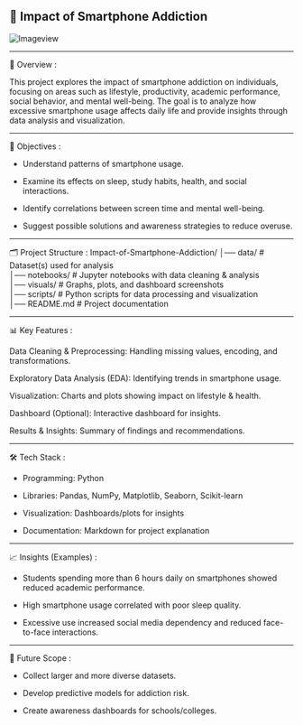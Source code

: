 📱 Impact of Smartphone Addiction
-----
![Imageview](https://static.vecteezy.com/system/resources/previews/005/246/645/non_2x/smartphone-phone-gadget-addiction-on-social-media-online-internet-illustration-free-vector.jpg)

---

📌 Overview :

This project explores the impact of smartphone addiction on individuals, focusing on areas such as lifestyle, productivity, academic performance, social behavior, and mental well-being. The goal is to analyze how excessive smartphone usage affects daily life and provide insights through data analysis and visualization.

---

🎯 Objectives :

* Understand patterns of smartphone usage.

* Examine its effects on sleep, study habits, health, and social interactions.

* Identify correlations between screen time and mental well-being.

* Suggest possible solutions and awareness strategies to reduce overuse.

---

🗂 Project Structure :
Impact-of-Smartphone-Addiction/
│── data/                # Dataset(s) used for analysis  
│── notebooks/           # Jupyter notebooks with data cleaning & analysis  
│── visuals/             # Graphs, plots, and dashboard screenshots  
│── scripts/             # Python scripts for data processing and visualization  
│── README.md            # Project documentation  

---

📊 Key Features :

Data Cleaning & Preprocessing: Handling missing values, encoding, and transformations.

Exploratory Data Analysis (EDA): Identifying trends in smartphone usage.

Visualization: Charts and plots showing impact on lifestyle & health.

Dashboard (Optional): Interactive dashboard for insights.

Results & Insights: Summary of findings and recommendations.

---

🛠 Tech Stack :

* Programming: Python

* Libraries: Pandas, NumPy, Matplotlib, Seaborn, Scikit-learn

* Visualization: Dashboards/plots for insights

* Documentation: Markdown for project explanation

---

📈 Insights (Examples) :

* Students spending more than 6 hours daily on smartphones showed reduced academic performance.

* High smartphone usage correlated with poor sleep quality.

* Excessive use increased social media dependency and reduced face-to-face interactions.

---

📝 Future Scope :

* Collect larger and more diverse datasets.

* Develop predictive models for addiction risk.

* Create awareness dashboards for schools/colleges.
